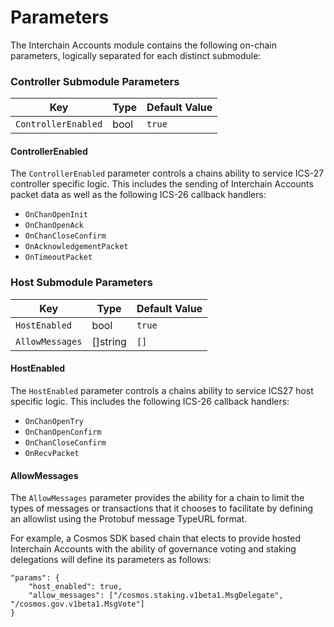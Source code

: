 <!--
order: 4
-->

# Parameters

The Interchain Accounts module contains the following on-chain parameters, logically separated for each distinct submodule:

### Controller Submodule Parameters

| Key                    | Type | Default Value |
|------------------------|------|---------------|
| `ControllerEnabled`    | bool | `true`        |

#### ControllerEnabled

The `ControllerEnabled` parameter controls a chains ability to service ICS-27 controller specific logic. This includes the sending of Interchain Accounts packet data as well as the following ICS-26 callback handlers:
- `OnChanOpenInit`
- `OnChanOpenAck`
- `OnChanCloseConfirm`
- `OnAcknowledgementPacket`
- `OnTimeoutPacket`

### Host Submodule Parameters

| Key                    | Type     | Default Value |
|------------------------|----------|---------------|
| `HostEnabled`          | bool     | `true`        |
| `AllowMessages`        | []string | `[]`          |

#### HostEnabled

The `HostEnabled` parameter controls a chains ability to service ICS27 host specific logic. This includes the following ICS-26 callback handlers:
- `OnChanOpenTry`
- `OnChanOpenConfirm`
- `OnChanCloseConfirm`
- `OnRecvPacket`

#### AllowMessages

The `AllowMessages` parameter provides the ability for a chain to limit the types of messages or transactions that it chooses to facilitate by defining an allowlist using the Protobuf message TypeURL format.

For example, a Cosmos SDK based chain that elects to provide hosted Interchain Accounts with the ability of governance voting and staking delegations will define its parameters as follows:

```
"params": {
    "host_enabled": true,
    "allow_messages": ["/cosmos.staking.v1beta1.MsgDelegate", "/cosmos.gov.v1beta1.MsgVote"]
}
```